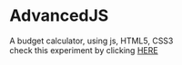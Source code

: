 # AdvancedJS


A budget calculator, using js, HTML5, CSS3
<br/>
check this experiment by clicking <a href="http://jenapidev.github.io/JavaScriptDOM" style="text-transform: uppercase;">here</a>
